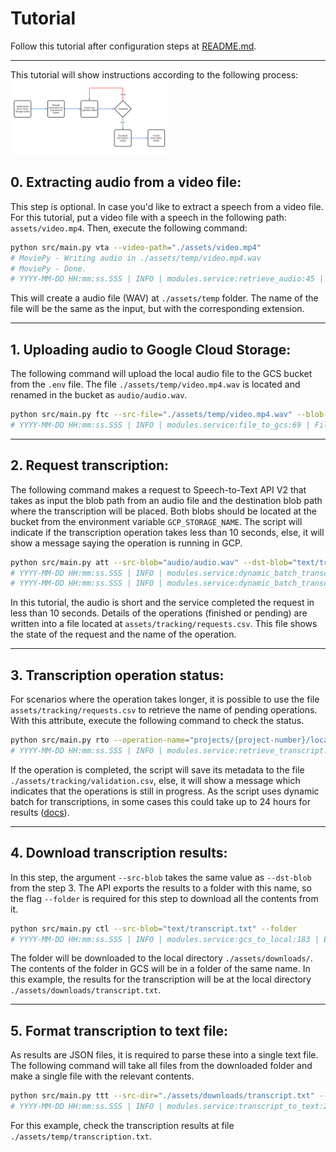 # Tutorial

Follow this tutorial after configuration steps at [README.md](../README.md).

---

This tutorial will show instructions according to the following process:  
<img src="./process.jpg" alt="process.jpg" style="height: 50%; width:50%;"/>

## 0. Extracting audio from a video file:
This step is optional. In case you'd like to extract a speech from a 
video file.  
For this tutorial, put a video file with a speech in the following path: `assets/video.mp4`. Then, execute the following command:
```bash
python src/main.py vta --video-path="./assets/video.mp4"
# MoviePy - Writing audio in ./assets/temp/video.mp4.wav
# MoviePy - Done.
# YYYY-MM-DD HH:mm:ss.SSS | INFO | modules.service:retrieve_audio:45 | Audio exported to ./assets/temp/video.mp4.wav
```
This will create a audio file (WAV) at `./assets/temp` folder. The name of the file
will be the same as the input, but with the corresponding extension.

---

## 1. Uploading audio to Google Cloud Storage:
The following command will upload the local audio file to the GCS bucket from the `.env` file.
The file `./assets/temp/video.mp4.wav` is located and renamed in the bucket as `audio/audio.wav`.
```bash
python src/main.py ftc --src-file="./assets/temp/video.mp4.wav" --blob-name="audio/audio.wav"
# YYYY-MM-DD HH:mm:ss.SSS | INFO | modules.service:file_to_gcs:69 | File ./assets/temp/video.mp4.wav uploaded to: gs://{bucket-name}/audio/audio.wav
```

---

## 2. Request transcription:
The following command makes a request to Speech-to-Text API V2 that takes as input the blob path from an audio file and the destination blob path where the transcription will be placed.
Both blobs should be located at the bucket from the environment variable `GCP_STORAGE_NAME`.
The script will indicate if the transcription operation takes less than 10 seconds, else, 
it will show a message saying the operation is running in GCP.
```bash
python src/main.py att --src-blob="audio/audio.wav" --dst-blob="text/transcript.txt"
# YYYY-MM-DD HH:mm:ss.SSS | INFO | modules.service:dynamic_batch_transcription:119 | Request metadata exported to: ./assets/tracking/requests.csv
# YYYY-MM-DD HH:mm:ss.SSS | INFO | modules.service:dynamic_batch_transcription:122 | Operation completed: projects/{project-number}/locations/us-central1/operations/{operation}
```
In this tutorial, the audio is short and the service completed the request in less than 10 seconds. Details of the operations (finished or pending) are written into a file located at `assets/tracking/requests.csv`. This file shows the state of the request and the name of the operation.

---

## 3. Transcription operation status:
For scenarios where the operation takes longer, it is possible to use the file `assets/tracking/requests.csv` to retrieve the name of pending operations. With this attribute, execute the following command to check the status.
```bash
python src/main.py rto --operation-name="projects/{project-number}/locations/us-central1/operations/{operation}"
# YYYY-MM-DD HH:mm:ss.SSS | INFO | modules.service:retrieve_transcript:148 | Operation completed. Metadata exported to: ./assets/tracking/validation.csv
```
If the operation is completed, the script will save its metadata to the file `./assets/tracking/validation.csv`, else, it will show a message which indicates that the operations is still in progress. As the script uses dynamic batch for transcriptions, in some cases this could take up to 24 hours for results ([docs](https://cloud.google.com/blog/products/ai-machine-learning/google-cloud-speech-to-text-v2-api)).

---

## 4. Download transcription results:
In this step, the argument `--src-blob` takes the same value as `--dst-blob` from the step 3. The API exports the results to a folder with this name, so the flag `--folder` is required for this step to download all the contents from it.
```bash
python src/main.py ctl --src-blob="text/transcript.txt" --folder
# YYYY-MM-DD HH:mm:ss.SSS | INFO | modules.service:gcs_to_local:183 | Elements from "gs://{bucket-name}/text/transcript.txt" downloaded to: ./assets/downloads/transcript.txt
```
The folder will be downloaded to the local directory `./assets/downloads/`. The contents of the folder in GCS will be in a folder of the same name.
In this example, the results for the transcription will be at the local directory `./assets/downloads/transcript.txt`.

---

## 5. Format transcription to text file:
As results are JSON files, it is required to parse these into a single text file. The following command will 
take all files from the downloaded folder and make a single file with the relevant contents.
```bash
python src/main.py ttt --src-dir="./assets/downloads/transcript.txt" --dst-file="./assets/temp/transcription.txt"
# YYYY-MM-DD HH:mm:ss.SSS | INFO | modules.service:transcript_to_text:214 | Transcription text exported at: ./assets/temp/transcription.txt
```
For this example, check the transcription results at file `./assets/temp/transcription.txt`.
